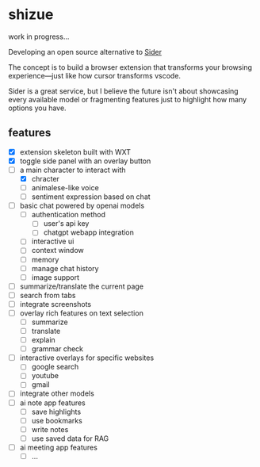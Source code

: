 # shizue

work in progress...

Developing an open source alternative to [Sider](https://sider.ai/pricing)

The concept is to build a browser extension that transforms your browsing experience—just like how cursor transforms vscode.

Sider is a great service, but I believe the future isn't about showcasing every available model or fragmenting features just to highlight how many options you have.

## features

- [x] extension skeleton built with WXT
- [x] toggle side panel with an overlay button
- [ ] a main character to interact with
  - [x] chracter
  - [ ] animalese-like voice
  - [ ] sentiment expression based on chat
- [ ] basic chat powered by openai models
  - [ ] authentication method
    - [ ] user's api key
    - [ ] chatgpt webapp integration
  - [ ] interactive ui
  - [ ] context window
  - [ ] memory
  - [ ] manage chat history
  - [ ] image support
- [ ] summarize/translate the current page
- [ ] search from tabs
- [ ] integrate screenshots
- [ ] overlay rich features on text selection
  - [ ] summarize
  - [ ] translate
  - [ ] explain
  - [ ] grammar check
- [ ] interactive overlays for specific websites
  - [ ] google search
  - [ ] youtube
  - [ ] gmail
- [ ] integrate other models
- [ ] ai note app features
  - [ ] save highlights
  - [ ] use bookmarks
  - [ ] write notes
  - [ ] use saved data for RAG
- [ ] ai meeting app features
  - [ ] ...
